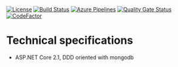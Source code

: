 [![License](https://img.shields.io/github/license/anteatergames/indievisible)](https://github.com/anteatergames/indievisible/blob/master/LICENSE)
[![Build Status](https://dev.azure.com/anteatergames/indievisible/_apis/build/status/indievisible-ASP.NET%20Core-CI)](https://dev.azure.com/anteatergames/indievisible/_build/latest?definitionId=2)
[![Azure Pipelines](https://vsrm.dev.azure.com/anteatergames/_apis/public/Release/badge/b40a1760-8edb-4ea0-86ac-cabde5f2d704/2/2)](https://dev.azure.com/anteatergames/indievisible/_releases2?definitionId=2)
[![Quality Gate Status](https://sonarcloud.io/api/project_badges/measure?project=anteatergames_indievisible&metric=alert_status)](https://sonarcloud.io/dashboard?id=anteatergames_indievisible) [![CodeFactor](https://www.codefactor.io/repository/github/anteatergames/indievisible/badge)](https://www.codefactor.io/repository/github/anteatergames/indievisible)

# Technical specifications
- ASP.NET Core 2.1, DDD oriented with mongodb
